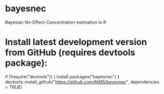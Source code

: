 # bayesnec
Bayesian No-Effect-Concentration estimation in R

# Install latest development version from GitHub (requires devtools package):

if (!require("devtools")) {
  install.packages("bayesnec")
}
devtools::install_github("https://github.com/AIMS/bayesnec", dependencies = TRUE)